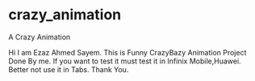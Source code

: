 # crazy_animation

A Crazy Animation

Hi I am Ezaz Ahmed Sayem. This is Funny CrazyBazy Animation Project Done By me. 
If you want to test it must test it in Infinix Mobile,Huawei. Better not use it in Tabs. Thank You.